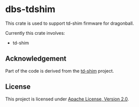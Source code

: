 # dbs-tdshim

This crate is used to support td-shim firmware for dragonball.

Currently this crate involves:
- td-shim

## Acknowledgement

Part of the code is derived from the [td-shim](https://github.com/confidential-containers/td-shim) project.

## License

This project is licensed under [Apache License, Version 2.0](http://www.apache.org/licenses/LICENSE-2.0).
